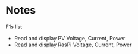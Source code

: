 # Notes

F1s list
- Read and display PV    Voltage, Current, Power
- Read and display RasPi Voltage, Current, Power
